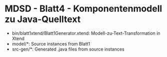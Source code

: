 # MDSD - Blatt4 - Komponentenmodell zu Java-Quelltext

- bin/blatt1xtend/Blatt1Generator.xtend: Modell-zu-Text-Transformation in Xtend
- model/*: Source instances from Blatt1
- src-gen/*: Generated .java files from source instances
